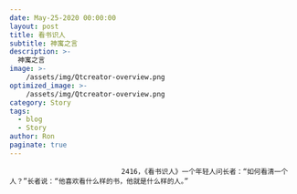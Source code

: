 ```yaml
---
date: May-25-2020 00:00:00
layout: post
title: 看书识人
subtitle: 神寓之言
description: >-
  神寓之言
image: >-
    /assets/img/Qtcreator-overview.png
optimized_image: >-
    /assets/img/Qtcreator-overview.png
category: Story
tags:
  - blog
  - Story
author: Ron
paginate: true
---
```


							　　2416，《看书识人》一个年轻人问长者：“如何看清一个人？”长者说：“他喜欢看什么样的书，他就是什么样的人。”
							
							
						